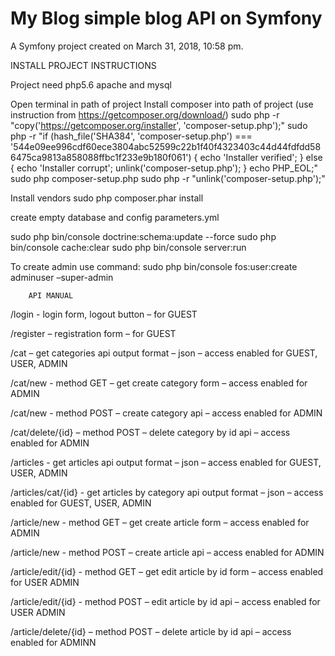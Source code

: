 My Blog simple blog API on Symfony
==========

A Symfony project created on March 31, 2018, 10:58 pm.

INSTALL PROJECT INSTRUCTIONS

Project need php5.6 apache and mysql

Open terminal in path of project
Install composer into path of project (use instruction from https://getcomposer.org/download/)
sudo php -r "copy('https://getcomposer.org/installer', 'composer-setup.php');"
sudo php -r "if (hash_file('SHA384', 'composer-setup.php') === '544e09ee996cdf60ece3804abc52599c22b1f40f4323403c44d44fdfdd586475ca9813a858088ffbc1f233e9b180f061') { echo 'Installer verified'; } else { echo 'Installer corrupt'; unlink('composer-setup.php'); } echo PHP_EOL;"
sudo php composer-setup.php
sudo php -r "unlink('composer-setup.php');"

Install vendors
sudo php composer.phar install

create empty database and config parameters.yml

sudo php bin/console doctrine:schema:update --force
sudo php bin/console cache:clear
sudo php bin/console server:run

To create admin use command:
sudo php bin/console fos:user:create adminuser –super-admin

		API MANUAL
/login -  login form, logout button  – for GUEST

/register – registration form  – for GUEST

/cat – get categories api output format – json – access enabled for GUEST, USER, ADMIN

/cat/new - method GET – get create category form – access enabled for ADMIN

/cat/new - method POST – create category api – access enabled for ADMIN

/cat/delete/{id} – method POST – delete category by id api – access enabled for ADMIN

/articles  - get articles api output format – json – access enabled for GUEST, USER, ADMIN

/articles/cat/{id} - get articles by category api output format – json – access enabled for GUEST, USER, ADMIN

/article/new -  method GET – get create article form – access enabled for ADMIN

/article/new - method POST – create article api – access enabled for ADMIN

/article/edit/{id} -  method GET – get edit article by id form – access enabled for USER ADMIN

/article/edit/{id} - method POST – edit article by id  api – access enabled for USER ADMIN

/article/delete/{id} – method POST – delete article by id api – access enabled for ADMINN

